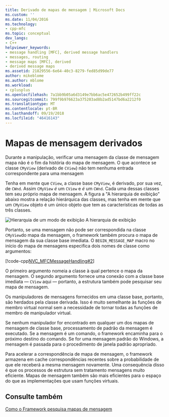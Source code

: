 ```yaml
---
title: Derivado de mapas de mensagem | Microsoft Docs
ms.custom: ''
ms.date: 11/04/2016
ms.technology:
- cpp-mfc
ms.topic: conceptual
dev_langs:
- C++
helpviewer_keywords:
- message handling [MFC], derived message handlers
- messages, routing
- message maps [MFC], derived
- derived message maps
ms.assetid: 21829556-6e64-40c3-8279-fed85d99de77
author: mikeblome
ms.author: mblome
ms.workload:
- cplusplus
ms.openlocfilehash: 7a1bb9b05a6d3149e7bb6ac5e472652b499ff22c
ms.sourcegitcommit: 799f9b976623a375203ad8b2ad5147bd6a2212f0
ms.translationtype: MT
ms.contentlocale: pt-BR
ms.lasthandoff: 09/19/2018
ms.locfileid: "46416143"
---
```

# <a name="derived-message-maps"></a>Mapas de mensagem derivados

Durante a manipulação, verificar uma mensagem da classe de mensagem mapa não é o fim da história do mapa de mensagem. O que acontece se classe `CMyView` (derivado de `CView`) não tem nenhuma entrada correspondente para uma mensagem

Tenha em mente que `CView`, a classe base `CMyView`, é derivado, por sua vez, de `CWnd`. Assim `CMyView` *é* um `CView` e *é* um `CWnd`. Cada uma dessas classes tem seu próprio mapa de mensagem. A figura a "A hierarquia de exibição" abaixo mostra a relação hierárquica das classes, mas tenha em mente que um `CMyView` objeto é um único objeto que tem as características de todas as três classes.

![Hierarquia de um modo de exibição](../mfc/media/vc38621.gif "vc38621") A hierarquia de exibição

Portanto, se uma mensagem não pode ser correspondida na classe `CMyView`do mapa da mensagem, o framework também procura o mapa de mensagem da sua classe base imediata. O `BEGIN_MESSAGE_MAP` macro no início do mapa de mensagens especifica dois nomes de classe como argumentos:

[!code-cpp[NVC_MFCMessageHandling#2](../mfc/codesnippet/cpp/derived-message-maps_1.cpp)]

O primeiro argumento nomeia a classe à qual pertence o mapa da mensagem. O segundo argumento fornece uma conexão com a classe base imediata — `CView` aqui — portanto, a estrutura também pode pesquisar seu mapa de mensagem.

Os manipuladores de mensagens fornecidos em uma classe base, portanto, são herdados pela classe derivada. Isso é muito semelhante às funções de membro virtual normal sem a necessidade de tornar todas as funções de membro de manipulador virtual.

Se nenhum manipulador for encontrado em qualquer um dos mapas de mensagem de classe base, processamento de padrão da mensagem é executado. Se a mensagem é um comando, o framework encaminha para o próximo destino do comando. Se for uma mensagem padrão do Windows, a mensagem é passada para o procedimento de janela padrão apropriado.

Para acelerar a correspondência de mapa de mensagem, o framework armazena em cache correspondências recentes sobre a probabilidade de que ele receberá a mesma mensagem novamente. Uma consequência disso é que os processos de estrutura sem tratamento mensagens muito eficiente. Mapas de mensagem também são mais eficientes para o espaço do que as implementações que usam funções virtuais.

## <a name="see-also"></a>Consulte também

[Como o Framework pesquisa mapas de mensagem](../mfc/how-the-framework-searches-message-maps.md)

